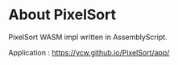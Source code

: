 # About PixelSort

PixelSort WASM impl written in AssemblyScript.

Application : https://ycw.github.io/PixelSort/app/
